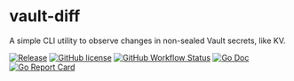# vault-diff

A simple CLI utility to observe changes in non-sealed Vault secrets, like KV.

[![Release](https://img.shields.io/github/v/release/mih-kopylov/vault-diff?style=for-the-badge)](https://github.com/mih-kopylov/vault-diff/releases/latest)
[![GitHub license](https://img.shields.io/github/license/mih-kopylov/vault-diff?style=for-the-badge)](https://github.com/mih-kopylov/vault-diff/blob/master/LICENSE)
[![GitHub Workflow Status](https://img.shields.io/github/workflow/status/mih-kopylov/vault-diff/build?style=for-the-badge)](https://github.com/mih-kopylov/vault-diff/actions/workflows/build.yml)
[![Go Doc](https://img.shields.io/badge/godoc-reference-blue.svg?style=for-the-badge)](http://godoc.org/github.com/mih-kopylov/vault-diff)
[![Go Report Card](https://goreportcard.com/badge/github.com/mih-kopylov/vault-diff?style=for-the-badge)](https://goreportcard.com/report/github.com/mih-kopylov/vault-diff)
